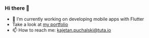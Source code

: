 ### Hi there 👋

- 🔭 I’m currently working on developing mobile apps with Flutter
- Take a look at [my portfolio](https://mrkajetanp.github.io/)
- 📫 How to reach me: kajetan.puchalski@tuta.io

<!--
**mrkajetanp/mrkajetanp** is a ✨ _special_ ✨ repository because its `README.md` (this file) appears on your GitHub profile.

Here are some ideas to get you started:

- 🌱 I’m currently learning ...
- 👯 I’m looking to collaborate on ...
- 🤔 I’m looking for help with ...
- 💬 Ask me about ...
- 😄 Pronouns: ...
- ⚡ Fun fact: ...
-->
